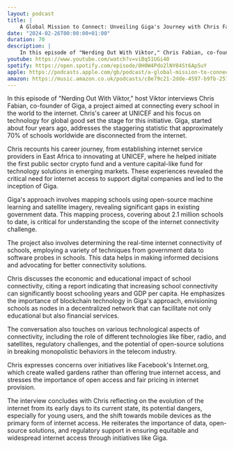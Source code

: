 ```yaml
---
layout: podcast
title: |
    A Global Mission to Connect: Unveiling Giga's Journey with Chris Fabian from Giga
date: "2024-02-26T00:00:00+01:00"
duration: 70
description: |
    In this episode of "Nerding Out With Viktor," Chris Fabian, co-founder of Giga, discusses the project's mission to connect every school in the world to the internet, detailing his career at UNICEF, the innovative use of technology and blockchain, the economic and educational impacts of internet connectivity, and the challenges and solutions in providing equitable access through open-source and regulatory support.
youtube: https://www.youtube.com/watch?v=viBq51UGi40
spotify: https://open.spotify.com/episode/0H0W4Pdo2lNY04St6Ap5uY
apple: https://podcasts.apple.com/gb/podcast/a-global-mission-to-connect-unveiling-gigas-journey/id1722663295?i=1000646816735
amazon: https://music.amazon.co.uk/podcasts/c8e79c21-2dde-4597-b9fb-257ecbc2bf29/episodes/e7b11487-97f6-4c29-8a35-2192f3fed2c6/nerding-out-with-viktor-a-global-mission-to-connect-unveiling-giga's-journey-with-chris-fabian-from-giga
---
```


In this episode of "Nerding Out With Viktor," host Viktor interviews Chris Fabian, co-founder of Giga, a project aimed at connecting every school in the world to the internet. Chris's career at UNICEF and his focus on technology for global good set the stage for this initiative. Giga, started about four years ago, addresses the staggering statistic that approximately 70% of schools worldwide are disconnected from the internet.

Chris recounts his career journey, from establishing internet service providers in East Africa to innovating at UNICEF, where he helped initiate the first public sector crypto fund and a venture capital-like fund for technology solutions in emerging markets. These experiences revealed the critical need for internet access to support digital companies and led to the inception of Giga.

Giga's approach involves mapping schools using open-source machine learning and satellite imagery, revealing significant gaps in existing government data. This mapping process, covering about 2.1 million schools to date, is critical for understanding the scope of the internet connectivity challenge.

The project also involves determining the real-time internet connectivity of schools, employing a variety of techniques from government data to software probes in schools. This data helps in making informed decisions and advocating for better connectivity solutions.

Chris discusses the economic and educational impact of school connectivity, citing a report indicating that increasing school connectivity can significantly boost schooling years and GDP per capita. He emphasizes the importance of blockchain technology in Giga's approach, envisioning schools as nodes in a decentralized network that can facilitate not only educational but also financial services.

The conversation also touches on various technological aspects of connectivity, including the role of different technologies like fiber, radio, and satellites, regulatory challenges, and the potential of open-source solutions in breaking monopolistic behaviors in the telecom industry.

Chris expresses concerns over initiatives like Facebook's Internet.org, which create walled gardens rather than offering true internet access, and stresses the importance of open access and fair pricing in internet provision.

The interview concludes with Chris reflecting on the evolution of the internet from its early days to its current state, its potential dangers, especially for young users, and the shift towards mobile devices as the primary form of internet access. He reiterates the importance of data, open-source solutions, and regulatory support in ensuring equitable and widespread internet access through initiatives like Giga.